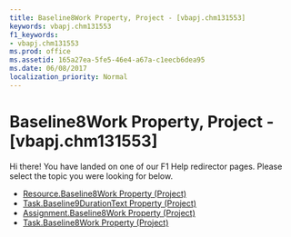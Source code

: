 ```yaml
---
title: Baseline8Work Property, Project - [vbapj.chm131553]
keywords: vbapj.chm131553
f1_keywords:
- vbapj.chm131553
ms.prod: office
ms.assetid: 165a27ea-5fe5-46e4-a67a-c1eecb6dea95
ms.date: 06/08/2017
localization_priority: Normal
---
```



# Baseline8Work Property, Project - [vbapj.chm131553]

Hi there! You have landed on one of our F1 Help redirector pages. Please select the topic you were looking for below.

- [Resource.Baseline8Work Property (Project)](http://msdn.microsoft.com/library/a7f5d0bd-9240-cdab-cdb7-2441588eecb2%28Office.15%29.aspx)
- [Task.Baseline9DurationText Property (Project)](http://msdn.microsoft.com/library/8c9333e7-4b65-e317-4a9e-3d521de480ae%28Office.15%29.aspx)
- [Assignment.Baseline8Work Property (Project)](http://msdn.microsoft.com/library/1b1572de-4d01-be5a-3093-626783004033%28Office.15%29.aspx)
- [Task.Baseline8Work Property (Project)](http://msdn.microsoft.com/library/a4787443-0331-c050-c44e-d69c64a31d08%28Office.15%29.aspx)

